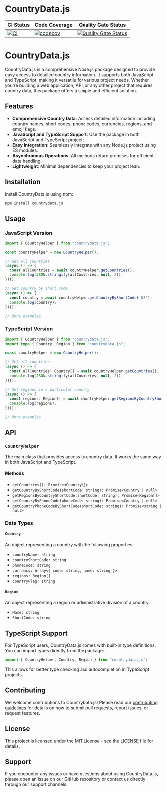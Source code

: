 # CountryData.js

| CI Status                                                                                                                                                               | Code Coverage                                                                                                                                               | Quality Gate Status                                                                                                                                                                                       |
| ----------------------------------------------------------------------------------------------------------------------------------------------------------------------- | ----------------------------------------------------------------------------------------------------------------------------------------------------------- | --------------------------------------------------------------------------------------------------------------------------------------------------------------------------------------------------------- |
| [![CI](https://github.com/Clifftech123/CountryData.js/actions/workflows/main.yml/badge.svg)](https://github.com/Clifftech123/CountryData.js/actions/workflows/main.yml) | [![codecov](https://codecov.io/github/Clifftech123/CountryData.js/graph/badge.svg?token=42Y3GT9MKN)](https://codecov.io/github/Clifftech123/CountryData.js) | [![Quality Gate Status](https://sonarcloud.io/api/project_badges/measure?project=Clifftech123_CountryData.js&metric=alert_status)](https://sonarcloud.io/summary/new_code?id=Clifftech123_CountryData.js) |




# CountryData.js

CountryData.js is a comprehensive Node.js package designed to provide easy access to detailed country information. It supports both JavaScript and TypeScript, making it versatile for various project needs. Whether you're building a web application, API, or any other project that requires country data, this package offers a simple and efficient solution.

## Features

- **Comprehensive Country Data**: Access detailed information including country names, short codes, phone codes, currencies, regions, and emoji flags.
- **JavaScript and TypeScript Support**: Use the package in both JavaScript and TypeScript projects.
- **Easy Integration**: Seamlessly integrate with any Node.js project using ES modules.
- **Asynchronous Operations**: All methods return promises for efficient data handling.
- **Lightweight**: Minimal dependencies to keep your project lean.

## Installation

Install CountryData.js using npm:

```sh
npm install countrydata.js
```

## Usage

### JavaScript Version

```javascript
import { CountryHelper } from "countrydata.js";

const countryHelper = new CountryHelper();

// Get all countries
(async () => {
  const allCountries = await countryHelper.getCountries();
  console.log(JSON.stringify(allCountries, null, 2));
})();

// Get country by short code
(async () => {
  const country = await countryHelper.getCountryByShortCode('US');
  console.log(country);
})();

// More examples...
```

### TypeScript Version

```typescript
import { CountryHelper } from "countrydata.js";
import type { Country, Region } from "countrydata.js";

const countryHelper = new CountryHelper();

// Get all countries
(async () => {
  const allCountries: Country[] = await countryHelper.getCountries();
  console.log(JSON.stringify(allCountries, null, 2));
})();

// Get regions in a particular country
(async () => {
  const regions: Region[] = await countryHelper.getRegionsByCountryShortCode('GH');
  console.log(regions);
})();

// More examples...
```

## API

### `CountryHelper`

The main class that provides access to country data. It works the same way in both JavaScript and TypeScript.

#### Methods

- `getCountries(): Promise<Country[]>`
- `getCountryByShortCode(shortCode: string): Promise<Country | null>`
- `getRegionsByCountryShortCode(shortCode: string): Promise<Region[]>`
- `getCountryByPhoneCode(phoneCode: string): Promise<Country | null>`
- `getCountryPhoneCodeByShortCode(shortCode: string): Promise<string | null>`

### Data Types

#### `Country`

An object representing a country with the following properties:

- `countryName: string`
- `countryShortCode: string`
- `phoneCode: string`
- `currency: Array<{ code: string, name: string }>`
- `regions: Region[]`
- `countryFlag: string`

#### `Region`

An object representing a region or administrative division of a country:

- `Name: string`
- `ShortCode: string`

## TypeScript Support

For TypeScript users, CountryData.js comes with built-in type definitions. You can import types directly from the package:

```typescript
import { CountryHelper, Country, Region } from "countrydata.js";
```

This allows for better type checking and autocompletion in TypeScript projects.

## Contributing

We welcome contributions to CountryData.js! Please read our [contributing guidelines](CONTRIBUTING.md) for details on how to submit pull requests, report issues, or request features.

## License

This project is licensed under the MIT License - see the [LICENSE](LICENSE) file for details.

## Support

If you encounter any issues or have questions about using CountryData.js, please open an issue on our GitHub repository or contact us directly through our support channels.

